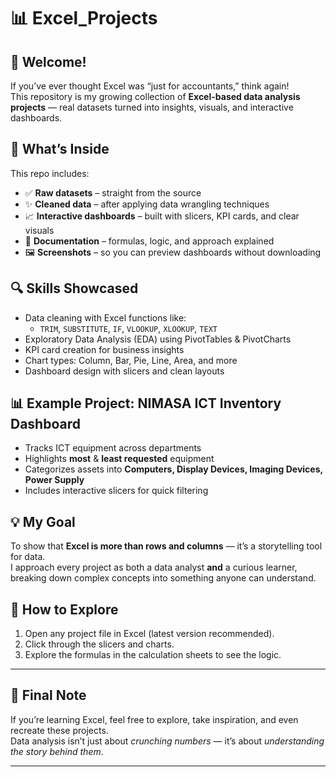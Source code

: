 # 📊 Excel_Projects

## 👋 Welcome!
If you’ve ever thought Excel was “just for accountants,” think again!  
This repository is my growing collection of **Excel-based data analysis projects** — real datasets turned into insights, visuals, and interactive dashboards.

## 📂 What’s Inside
This repo includes:
- ✅ **Raw datasets** – straight from the source
- ✨ **Cleaned data** – after applying data wrangling techniques
- 📈 **Interactive dashboards** – built with slicers, KPI cards, and clear visuals
- 📝 **Documentation** – formulas, logic, and approach explained
- 🖼 **Screenshots** – so you can preview dashboards without downloading

## 🔍 Skills Showcased
- Data cleaning with Excel functions like:
  - `TRIM`, `SUBSTITUTE`, `IF`, `VLOOKUP`, `XLOOKUP`, `TEXT`
- Exploratory Data Analysis (EDA) using PivotTables & PivotCharts
- KPI card creation for business insights
- Chart types: Column, Bar, Pie, Line, Area, and more
- Dashboard design with slicers and clean layouts

## 📊 Example Project: **NIMASA ICT Inventory Dashboard**
- Tracks ICT equipment across departments
- Highlights **most** & **least requested** equipment
- Categorizes assets into **Computers, Display Devices, Imaging Devices, Power Supply**
- Includes interactive slicers for quick filtering

## 💡 My Goal
To show that **Excel is more than rows and columns** — it’s a storytelling tool for data.  
I approach every project as both a data analyst **and** a curious learner, breaking down complex concepts into something anyone can understand.

## 🚀 How to Explore
1. Open any project file in Excel (latest version recommended).
2. Click through the slicers and charts.
3. Explore the formulas in the calculation sheets to see the logic.

---

## 🖤 Final Note
If you’re learning Excel, feel free to explore, take inspiration, and even recreate these projects.  
Data analysis isn’t just about *crunching numbers* — it’s about *understanding the story behind them*.

---
